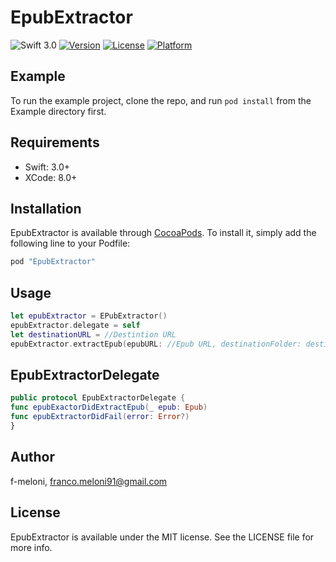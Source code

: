# EpubExtractor
![Swift 3.0](https://img.shields.io/badge/Swift-3.0-red.svg)
[![Version](https://img.shields.io/cocoapods/v/EpubExtractor.svg?style=flat)](http://cocoapods.org/pods/EpubExtractor)
[![License](https://img.shields.io/cocoapods/l/EpubExtractor.svg?style=flat)](http://cocoapods.org/pods/EpubExtractor)
[![Platform](https://img.shields.io/cocoapods/p/EpubExtractor.svg?style=flat)](http://cocoapods.org/pods/EpubExtractor)

## Example

To run the example project, clone the repo, and run `pod install` from the Example directory first.

## Requirements

- Swift: 3.0+
- XCode: 8.0+

## Installation

EpubExtractor is available through [CocoaPods](http://cocoapods.org). To install
it, simply add the following line to your Podfile:

```ruby
pod "EpubExtractor"
```

## Usage
```swift
let epubExtractor = EPubExtractor()
epubExtractor.delegate = self
let destinationURL = //Destintion URL
epubExtractor.extractEpub(epubURL: //Epub URL, destinationFolder: destinationURL)
```

## EpubExtractorDelegate
```swift
public protocol EpubExtractorDelegate {
func epubExactorDidExtractEpub(_ epub: Epub)
func epubExtractorDidFail(error: Error?)
}
```

## Author

f-meloni, franco.meloni91@gmail.com

## License

EpubExtractor is available under the MIT license. See the LICENSE file for more info.
